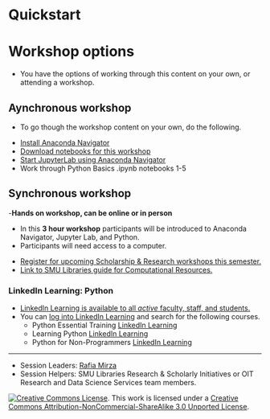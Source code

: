 # Quickstart

# Workshop options
* You have the options of working through this content on your own, or attending a workshop.

## Aynchronous workshop
* To go though the workshop content on your own, do the following.
- [Install Anaconda Navigator](https://southernmethodistuniversity.github.io/intro-to-python/anaconda.html#anaconda)
- [Download notebooks for this workshop](https://southernmethodistuniversity.github.io/intro-to-python/jupyterlab.html#download-notebooks-for-this-workshop)
- [Start JupyterLab using Anaconda Navigator](https://southernmethodistuniversity.github.io/intro-to-python/jupyterlab.html#start-jupyterlab-using-anaconda-navigator)
- Work through Python Basics .ipynb notebooks 1-5

## Synchronous workshop
-**Hands on workshop, can be online or in person**
- In this **3 hour workshop** participants will be introduced to Anaconda Navigator, Jupyter Lab, and Python. 
- Participants will need access to a computer.

* [Register for upcoming Scholarship & Research workshops this semester.](https://libcal.smu.edu/calendar/?cid=-1&t=g&d=0000-00-00&cal=-1&ct=55599&inc=0)
* [Link to SMU Libraries guide for Computational Resources.](https://guides.smu.edu/computationalskills)



### LinkedIn Learning: Python 
-  [LinkedIn Learning is available to all *active* faculty, staff, and students.](https://www.smu.edu/OIT/Services/LinkedIn) 
- You can [log into LinkedIn Learning](https://www.smu.edu/OIT/Services/linkedin) and search for the following courses.
    - Python Essential Training [LinkedIn Learning](https://www.linkedin.com/learning/python-essential-training-18764650/getting-started-with-python?u=2139050/)
    - Learning Python [LinkedIn Learning](https://www.linkedin.com/learning/learning-python-25309312/learning-python?u=2139050)
    - Python for Non-Programmers [LinkedIn Learning](https://www.linkedin.com/learning/python-for-non-programmers/python-from-zero?u=2139050)


-----
- Session Leaders: [Rafia Mirza](http://guides.smu.edu/prf.php?account_id=142826/)
- Session Helpers: SMU Libraries Research & Scholarly Initiatives or OIT Research and Data Science Services team members.

[![Creative Commons License](https://licensebuttons.net/l/by-nc-sa/3.0/88x31.png)](https://creativecommons.org/licenses/by-nc-sa/3.0/). This work is licensed under a <a rel="license" href="http://creativecommons.org/licenses/by-nc-sa/3.0/">Creative Commons Attribution-NonCommercial-ShareAlike 3.0 Unported License</a>.
